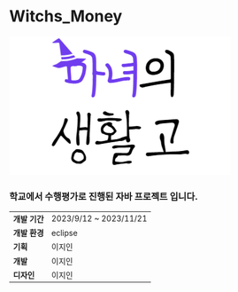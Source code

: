 # Witchs_Money
![title logo](./Witch's_money/images/etc/logo.png)  
### 학교에서 수행평가로 진행된 자바 프로젝트 입니다.  

|  |  |
|--------|--------|
| **개발 기간** | 2023/9/12 ~ 2023/11/21 |
| **개발 환경** | eclipse |
| **기획** | 이지인 |
| **개발** | 이지인 |
| **디자인** | 이지인 |
